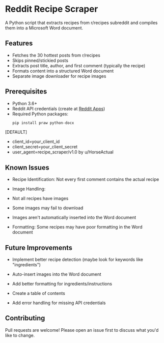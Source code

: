 # Reddit Recipe Scraper

A Python script that extracts recipes from r/recipes subreddit and compiles them into a Microsoft Word document.

## Features

- Fetches the 30 hottest posts from r/recipes
- Skips pinned/stickied posts
- Extracts post title, author, and first comment (typically the recipe)
- Formats content into a structured Word document
- Separate image downloader for recipe images

## Prerequisites

- Python 3.6+
- Reddit API credentials (create at [Reddit Apps](https://www.reddit.com/prefs/apps))
- Required Python packages:
  ```bash
  pip install praw python-docx


[DEFAULT]
- client_id=your_client_id
- client_secret=your_client_secret
- user_agent=recipe_scraper/v1.0 by u/HorseActual


## Known Issues
- Recipe Identification: Not every first comment contains the actual recipe

- Image Handling:

- Not all recipes have images

- Some images may fail to download

- Images aren't automatically inserted into the Word document

- Formatting: Some recipes may have poor formatting in the Word document

## Future Improvements
- Implement better recipe detection (maybe look for keywords like "ingredients")

- Auto-insert images into the Word document

- Add better formatting for ingredients/instructions

- Create a table of contents

- Add error handling for missing API credentials

## Contributing
Pull requests are welcome! Please open an issue first to discuss what you'd like to change.
